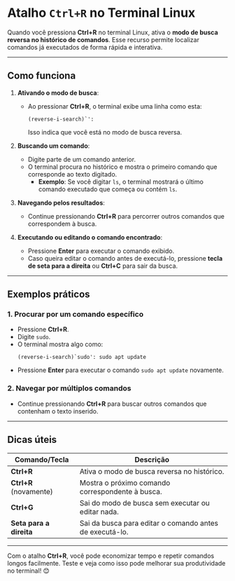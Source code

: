 # Atalho `Ctrl+R` no Terminal Linux

Quando você pressiona **Ctrl+R** no terminal Linux, ativa o **modo de busca reversa no histórico de comandos**. Esse recurso permite localizar comandos já executados de forma rápida e interativa.

---

## Como funciona

1. **Ativando o modo de busca**:
   - Ao pressionar **Ctrl+R**, o terminal exibe uma linha como esta:
     ```plaintext
     (reverse-i-search)`':
     ```
     Isso indica que você está no modo de busca reversa.

2. **Buscando um comando**:
   - Digite parte de um comando anterior.
   - O terminal procura no histórico e mostra o primeiro comando que corresponde ao texto digitado.
     - **Exemplo**: Se você digitar `ls`, o terminal mostrará o último comando executado que começa ou contém `ls`.

3. **Navegando pelos resultados**:
   - Continue pressionando **Ctrl+R** para percorrer outros comandos que correspondem à busca.

4. **Executando ou editando o comando encontrado**:
   - Pressione **Enter** para executar o comando exibido.
   - Caso queira editar o comando antes de executá-lo, pressione **tecla de seta para a direita** ou **Ctrl+C** para sair da busca.

---

## Exemplos práticos

### 1. Procurar por um comando específico
- Pressione **Ctrl+R**.
- Digite `sudo`.
- O terminal mostra algo como:
  ```plaintext
  (reverse-i-search)`sudo': sudo apt update
  ```
- Pressione **Enter** para executar o comando `sudo apt update` novamente.

### 2. Navegar por múltiplos comandos
- Continue pressionando **Ctrl+R** para buscar outros comandos que contenham o texto inserido.

---

## Dicas úteis

| Comando/Tecla      | Descrição                                                |
|--------------------|--------------------------------------------------------|
| **Ctrl+R**         | Ativa o modo de busca reversa no histórico.             |
| **Ctrl+R** (novamente) | Mostra o próximo comando correspondente à busca.      |
| **Ctrl+G**         | Sai do modo de busca sem executar ou editar nada.       |
| **Seta para a direita** | Sai da busca para editar o comando antes de executá-lo. |

---

Com o atalho **Ctrl+R**, você pode economizar tempo e repetir comandos longos facilmente. Teste e veja como isso pode melhorar sua produtividade no terminal! 😊
